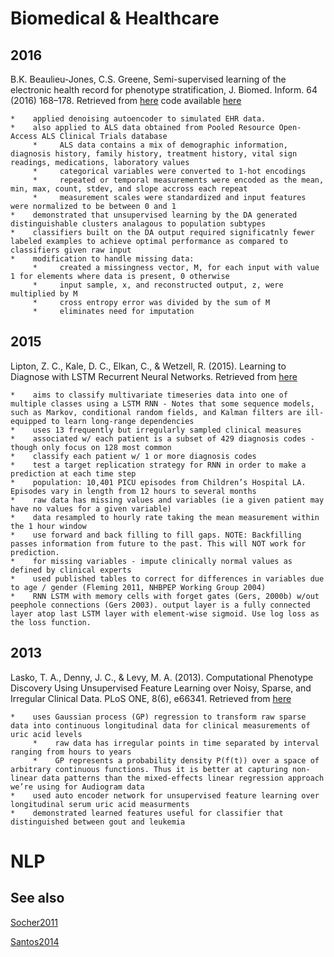 # Biomedical & Healthcare
## 2016
<a name="BeaulieuJones2016"></a>B.K. Beaulieu-Jones, C.S. Greene, Semi-supervised learning of the electronic health record for phenotype stratification, J. Biomed. Inform. 64 (2016) 168–178. Retrieved from [here](http://www.sciencedirect.com/science/article/pii/S153204641630140X) 
code available [here](https://github.com/greenelab/DAPS)

    *    applied denoising autoencoder to simulated EHR data.
    *    also applied to ALS data obtained from Pooled Resource Open-Access ALS Clinical Trials database
		 *     ALS data contains a mix of demographic information, diagnosis history, family history, treatment history, vital sign readings, medications, laboratory values
         *     categorical variables were converted to 1-hot encodings
         *     repeated or temporal measurements were encoded as the mean, min, max, count, stdev, and slope accross each repeat
         *     measurement scales were standardized and input features were normalized to be between 0 and 1 
    *    demonstrated that unsupervised learning by the DA generated distinguishable clusters analagous to population subtypes
    *    classifiers built on the DA output required significatnly fewer labeled examples to achieve optimal performance as compared to classifiers given raw input 
    *    modification to handle missing data: 
	     *     created a missingness vector, M, for each input with value 1 for elements where data is present, 0 otherwise
         *     input sample, x, and reconstructed output, z, were multiplied by M
         *     cross entropy error was divided by the sum of M
         *     eliminates need for imputation 

## 2015
<a name="Lipton2015"></a>Lipton, Z. C., Kale, D. C., Elkan, C., & Wetzell, R. (2015). Learning to Diagnose with LSTM Recurrent Neural Networks. Retrieved from [here](http://arxiv.org/abs/1511.03677)

    *    aims to classify multivariate timeseries data into one of multiple classes using a LSTM RNN - Notes that some sequence models, such as Markov, conditional random fields, and Kalman filters are ill-equipped to learn long-range dependencies
    *    uses 13 frequently but irregularly sampled clinical measures
    *    associated w/ each patient is a subset of 429 diagnosis codes - though only focus on 128 most common
    *    classify each patient w/ 1 or more diagnosis codes
    *    test a target replication strategy for RNN in order to make a prediction at each time step 
    *    population: 10,401 PICU episodes from Children’s Hospital LA. Episodes vary in length from 12 hours to several months
    *    raw data has missing values and variables (ie a given patient may have no values for a given variable)
    *    data resampled to hourly rate taking the mean measurement within the 1 hour window
    *    use forward and back filling to fill gaps. NOTE: Backfilling passes information from future to the past. This will NOT work for prediction. 
    *    for missing variables - impute clinically normal values as defined by clinical experts
    *    used published tables to correct for differences in variables due to age / gender (Fleming 2011, NHBPEP Working Group 2004)
    *    RNN LSTM with memory cells with forget gates (Gers, 2000b) w/out peephole connections (Gers 2003). output layer is a fully connected layer atop last LSTM layer with element-wise sigmoid. Use log loss as the loss function.

## 2013
<a name="Lasko2013"></a>Lasko, T. A., Denny, J. C., & Levy, M. A. (2013). Computational Phenotype Discovery Using Unsupervised Feature Learning over Noisy, Sparse, and Irregular Clinical Data. PLoS ONE, 8(6), e66341. Retrieved from [here](http://dx.doi.org/10.1371/journal.pone.0066341)

    *    uses Gaussian process (GP) regression to transform raw sparse data into continuous longitudinal data for clinical measurements of uric acid levels 
         *    raw data has irregular points in time separated by interval ranging from hours to years
         *    GP represents a probability density P(f(t)) over a space of arbitrary continuous functions. Thus it is better at capturing non-linear data patterns than the mixed-effects linear regression approach we’re using for Audiogram data
    *    used auto encoder network for unsupervised feature learning over longitudinal serum uric acid measurments
    *    demonstrated learned features useful for classifier that distinguished between gout and leukemia

# NLP
## See also

[Socher2011](https://github.com/masinoa/datascience-notes/blob/master/nlp/theoretical.md#Socher2011)

[Santos2014](https://github.com/masinoa/datascience-notes/blob/master/nlp/theoretical.md#Santos2014)

